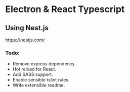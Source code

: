 # Electron & React Typescript
## Using Nest.js
https://nestjs.com/

### Todo:
* Remove express dependency.
* Hot reload for React.
* Add SASS support. 
* Enable sensible tslint rules.
* Write extensible readme. 
